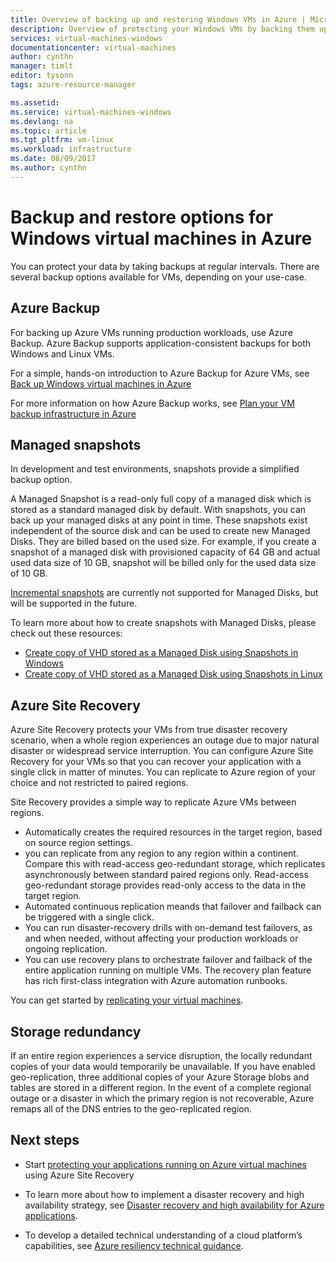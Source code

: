 ```yaml
---
title: Overview of backing up and restoring Windows VMs in Azure | Microsoft Docs
description: Overview of protecting your Windows VMs by backing them up using Azure Backup.
services: virtual-machines-windows
documentationcenter: virtual-machines
author: cynthn
manager: timlt
editor: tysonn
tags: azure-resource-manager

ms.assetid: 
ms.service: virtual-machines-windows
ms.devlang: na
ms.topic: article
ms.tgt_pltfrm: vm-linux
ms.workload: infrastructure
ms.date: 08/09/2017
ms.author: cynthn
---
```


# Backup and restore options for Windows virtual machines in Azure
You can protect your data by taking backups at regular intervals. There are several backup options available for VMs, depending on your use-case.


## Azure Backup

For backing up Azure VMs running production workloads, use Azure Backup. Azure Backup supports application-consistent backups for both Windows and Linux VMs.

For a simple, hands-on introduction to Azure Backup for Azure VMs, see [Back up Windows virtual machines in Azure](windows/tutorial-backup-vms.md)

For more information on how Azure Backup works, see [Plan your VM backup infrastructure in Azure](../../backup/backup-azure-vms-introduction.md)


## Managed snapshots 

In development and test environments, snapshots provide a simplified backup option.

A Managed Snapshot is a read-only full copy of a managed disk which is stored as a standard managed disk by default. With snapshots, you can back up your managed disks at any point in time. These snapshots exist independent of the source disk and can be used to create new Managed Disks. They are billed based on the used size. For example, if you create a snapshot of a managed disk with provisioned capacity of 64 GB and actual used data size of 10 GB, snapshot will be billed only for the used data size of 10 GB.  

[Incremental snapshots](storage-incremental-snapshots.md) are currently not supported for Managed Disks, but will be supported in the future.

To learn more about how to create snapshots with Managed Disks, please check out these resources:

* [Create copy of VHD stored as a Managed Disk using Snapshots in Windows](../virtual-machines/windows/snapshot-copy-managed-disk.md)
* [Create copy of VHD stored as a Managed Disk using Snapshots in Linux](../virtual-machines/linux/snapshot-copy-managed-disk.md)

## Azure Site Recovery

Azure Site Recovery protects your VMs from true disaster recovery scenario, when a whole region experiences an outage due to major natural disaster or widespread service interruption. You can configure Azure Site Recovery for your VMs so that you can recover your application with a single click in matter of minutes. You can replicate to Azure region of your choice and not restricted to paired regions. 

Site Recovery provides a simple way to replicate Azure VMs between regions. 

- Automatically creates the required resources in the target region, based on source region settings.
- you can replicate from any region to any region within a continent. Compare this with read-access geo-redundant storage, which replicates asynchronously between standard paired regions only. Read-access geo-redundant storage provides read-only access to the data in the target region.
- Automated continuous replication meands that failover and failback can be triggered with a single click.
- You can run disaster-recovery drills with on-demand test failovers, as and when needed, without affecting your production workloads or ongoing replication.
 - You can use recovery plans to orchestrate failover and failback of the entire application running on multiple VMs. The recovery plan feature has rich first-class integration with Azure automation runbooks.

You can get started by [replicating your virtual machines](https://aka.ms/a2a-getting-started). 



## Storage redundancy

If an entire region experiences a service disruption, the locally redundant copies of your data would temporarily be unavailable. If you have enabled geo-replication, three additional copies of your Azure Storage blobs and tables are stored in a different region. In the event of a complete regional outage or a disaster in which the primary region is not recoverable, Azure remaps all of the DNS entries to the geo-replicated region.


## Next steps

- Start [protecting your applications running on Azure virtual machines](https://aka.ms/a2a-getting-started) using Azure Site Recovery

- To learn more about how to implement a disaster recovery and high availability strategy, see [Disaster recovery and high availability for Azure applications](../resiliency/resiliency-disaster-recovery-high-availability-azure-applications.md).

- To develop a detailed technical understanding of a cloud platform’s capabilities, see [Azure resiliency technical guidance](../resiliency/resiliency-technical-guidance.md).
